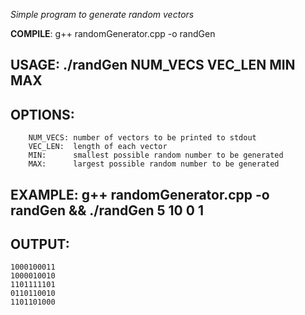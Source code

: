 *Simple program to generate random vectors*

**COMPILE**: g++ randomGenerator.cpp -o randGen

## USAGE: ./randGen NUM_VECS VEC_LEN MIN MAX

## OPTIONS:
        NUM_VECS: number of vectors to be printed to stdout
        VEC_LEN:  length of each vector
        MIN:      smallest possible random number to be generated
        MAX:      largest possible random number to be generated

## EXAMPLE: g++ randomGenerator.cpp -o randGen && ./randGen 5 10 0 1

## OUTPUT:
    1000100011
    1000010010
    1101111101
    0110110010
    1101101000
